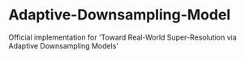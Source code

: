 # Adaptive-Downsampling-Model
Official implementation for 'Toward Real-World Super-Resolution via Adaptive Downsampling Models' 
